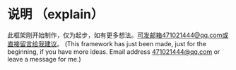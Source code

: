# 说明 （explain）
此框架刚开始制作，仅为起步，如有更多想法。可发邮箱471021444@qq.com或直接留言给我建议。
(This framework has just been made, just for the beginning, if you have more ideas. Email address 471021444@qq.com or leave a message for me.) 
